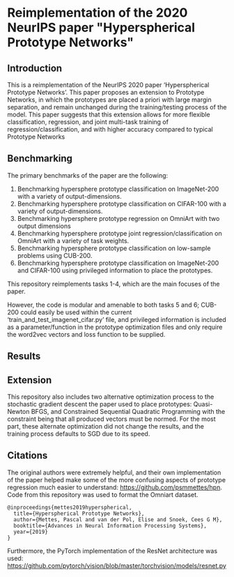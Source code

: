 # Reimplementation of the 2020 NeurIPS paper "Hyperspherical Prototype Networks"

## Introduction
This is a reimplementation of the NeurIPS 2020 paper ‘Hyperspherical Prototype Networks’. This paper proposes an extension to Prototype Networks, in which the prototypes are placed a priori with large margin separation, and remain unchanged during the training/testing process of the model. This paper suggests  that this extension allows for more flexible classification, regression, and joint multi-task training of regression/classification, and with higher accuracy compared to typical Prototype Networks


## Benchmarking
The primary benchmarks of the paper are the following: 
1.	Benchmarking hypersphere prototype classification on ImageNet-200 with a variety of output-dimensions. 
2.	Benchmarking hypersphere prototype classification on CIFAR-100 with a variety of output-dimensions. 
3.	Benchmarking hypersphere prototype regression on OmniArt with two output dimensions 
4.	Benchmarking hypersphere prototype joint regression/classification on OmniArt with a variety of task weights. 
5.	Benchmarking hypersphere prototype classification on low-sample problems using CUB-200.
6.	Benchmarking hypersphere prototype classification on ImageNet-200 and CIFAR-100 using privileged information to place the prototypes.

This repository reimplements tasks 1-4, which are the main focuses of the paper. 

However, the code is modular and amenable to both tasks 5 and 6; CUB-200 could easily be used within the current ‘train_and_test_imagenet_cifar.py’ file, and privileged information is included as a parameter/function in the prototype optimization files and only require the word2vec vectors and loss function to be supplied. 

## Results

## Extension
This repository also includes two alternative optimization process to the stochastic gradient descent the paper used to place prototypes: Quasi-Newton BFGS, and Constrained Sequential Quadratic Programming with the constraint being that all produced vectors must be normed. For the most part, these alternate optimization did not change the results, and the training process defaults to SGD due to its speed. 

## Citations 
The original authors were extremely helpful, and their own implementation of the paper helped make some of the more confusing aspects of prototype regression much easier to understand: https://github.com/psmmettes/hpn. Code from this repository was used to format the Omniart dataset. 
```
@inproceedings{mettes2019hyperspherical,
  title={Hyperspherical Prototype Networks},
  author={Mettes, Pascal and van der Pol, Elise and Snoek, Cees G M},
  booktitle={Advances in Neural Information Processing Systems},
  year={2019}
}
```
Furthermore, the PyTorch implementation of the ResNet architecture was used: https://github.com/pytorch/vision/blob/master/torchvision/models/resnet.py

